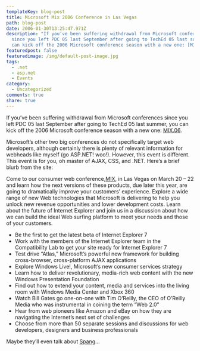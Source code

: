 ```yaml
---
templateKey: blog-post
title: Microsoft Mix 2006 Conference in Las Vegas
path: blog-post
date: 2006-01-30T13:25:47.971Z
description: "If you’ve been suffering withdrawal from Microsoft conferences
  since you left PDC 05 last September after going to TechEd 05 last summer, you
  can kick off the 2006 Microsoft conference season with a new one: [MIX.06]"
featuredpost: false
featuredimage: /img/default-post-image.jpg
tags:
  - .net
  - asp.net
  - Events
category:
  - Uncategorized
comments: true
share: true
---
```

<!--StartFragment-->

If you’ve been suffering withdrawal from Microsoft conferences since you left PDC 05 last September after going to TechEd 05 last summer, you can kick off the 2006 Microsoft conference season with a new one: [MIX.06](http://www.microsoft.com/events/mix/default.mspx).

Microsoft’s other two big conferences do not specifically target web developers, although certainly there is plenty of relevant information for webheads like myself (go ASP.NET! woo!). However, this event is different. This event is for you, oh master of AJAX, CSS, and .NET. Here’s a brief blurb from the site:

Come to our consumer web conference,[MIX](http://mix06.com/), in Las Vegas on March 20 – 22 and learn how the next versions of these products, due later this year, are going to dramatically improve your customers’ experience. Explore a wide range of new Web technologies that Microsoft is delivering to help you unlock new revenue opportunities and lower development costs. Learn about the future of Internet Explorer and join us in a discussion about how we can build the ideal Web surfing platform to meet your needs and those of your customers.

* Be the first to get the latest beta of Internet Explorer 7
* Work with the members of the Internet Explorer team in the Compatibility Lab to get your site ready for Internet Explorer 7
* Test drive “Atlas,” Microsoft’s powerful new framework for building cross-browser, cross-platform AJAX applications
* Explore Windows Live!, Microsoft’s new consumer services strategy
* Learn how to deliver revolutionary, media-rich web content with the new Windows Presentation Foundation
* Find out how to extend your content, media and services into the living room with Windows Media Center and Xbox 360
* Watch Bill Gates go one-on-one with Tim O’Reilly, the CEO of O’Reilly Media who was instrumental in coining the term “Web 2.0”
* Hear from web pioneers like Amazon and eBay on how they are navigating the Internet’s next set of challenges
* Choose from more than 50 separate sessions and discussions for web developers, designers and business professionals

Maybe they’ll even talk about [Spang](http://whatisspang.com/default.aspx/MyWiki/Code-NamedSpang.html)…

<!--EndFragment-->